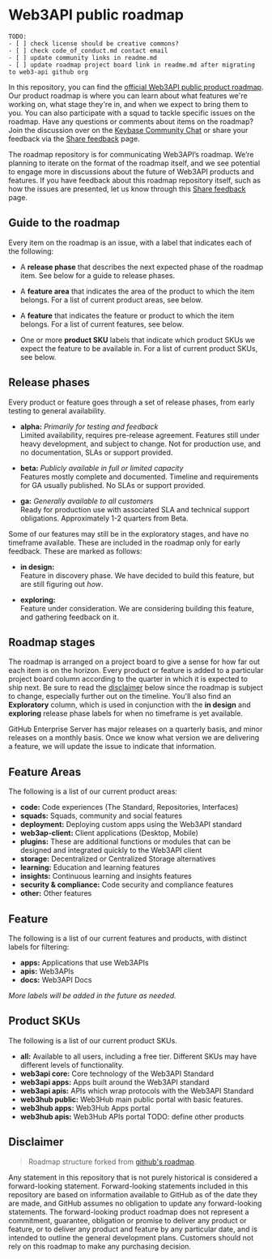 # Web3API public roadmap

```
TODO:
- [ ] check license should be creative commons?
- [ ] check code_of_conduct.md contact email
- [ ] update community links in readme.md
- [ ] update roadmap project board link in readme.md after migrating to web3-api github org
```

In this repository, you can find the [official Web3API public product roadmap](https://github.com/rihp/roadmap/projects/1). Our product roadmap is where you can learn about what features we're working on, what stage they're in, and when we expect to bring them to you. You can also participate with a squad to tackle specific issues on the roadmap. Have any questions or comments about items on the roadmap? Join the discussion over on the [Keybase Community Chat](#) or share your feedback via the [Share feedback](airtablelinkhere) page. 

The roadmap repository is for communicating Web3API’s roadmap. We’re planning to iterate on the format of the roadmap itself, and we see potential to engage more in discussions about the future of Web3API products and features. If you have feedback about this roadmap repository itself, such as how the issues are presented, let us know through this [Share feedback](anotherairtablefeedbackform) page.

## Guide to the roadmap

Every item on the roadmap is an issue, with a label that indicates each of the following:

- A **release phase** that describes the next expected phase of the roadmap item. See below for a guide to release phases. 

- A **feature area** that indicates the area of the product to which the item belongs. For a list of current product areas, see below.

- A **feature** that indicates the feature or product to which the item belongs. For a list of current features, see below. 

- One or more **product SKU** labels that indicate which product SKUs we expect the feature to be available in. For a list of current product SKUs, see below.


## Release phases

Every product or feature goes through a set of release phases, from early testing to general availability.

- **alpha:** *Primarily for testing and feedback*\
Limited availability, requires pre-release agreement. Features still under heavy development, and subject to change. Not for production use, and no documentation, SLAs or support provided.

- **beta:** *Publicly available in full or limited capacity*\
Features mostly complete and documented. Timeline and requirements for GA usually published. No SLAs or support provided.

- **ga:** *Generally available to all customers*\
Ready for production use with associated SLA and technical support obligations. Approximately 1-2 quarters from Beta.

Some of our features may still be in the exploratory stages, and have no timeframe available. These are included in the roadmap only for early feedback. These are marked as follows: 

- **in design:**\
Feature in discovery phase. We have decided to build this feature, but are still figuring out _how_.

- **exploring:**\
Feature under consideration. We are considering building this feature, and gathering feedback on it.

## Roadmap stages

The roadmap is arranged on a project board to give a sense for how far out each item is on the horizon. Every product or feature is added to a particular project board column according to the quarter in which it is expected to ship next. Be sure to read the [disclaimer](#disclaimer) below since the roadmap is subject to change, especially further out on the timeline.  You'll also find an **Exploratory** column, which is used in conjunction with the **in design** and **exploring** release phase labels for when no timeframe is yet available.

GitHub Enterprise Server has major releases on a quarterly basis, and minor releases on a monthly basis. Once we know what version we are delivering a feature, we will update the issue to indicate that information.

## Feature Areas

The following is a list of our current product areas:

- **code:** Code experiences (The Standard, Repositories, Interfaces)
- **squads:** Squads, community and social features
- **deployment:** Deploying custom apps using the Web3API standard
- **web3ap-client:** Client applications (Desktop, Mobile)
- **plugins:** These are additional functions or modules that can be designed and integrated quickly to the Web3API client
- **storage:** Decentralized or Centralized Storage alternatives
- **learning:** Education and learning features
- **insights:** Continuous learning and insights features
- **security & compliance:** Code security and compliance features
- **other:** Other features


## Feature

The following is a list of our current features and products, with distinct labels for filtering:

- **apps:** Applications that use Web3APIs
- **apis:** Web3APIs
- **docs:** Web3API Docs

_More labels will be added in the future as needed._

## Product SKUs 

The following is a list of our current product SKUs. 

- **all:** Available to all users, including a free tier. Different SKUs may have different levels of functionality.
- **web3api core:** Core technology of the Web3API Standard
- **web3api apps:** Apps built around the Web3API standard
- **web3api apis:** APIs which wrap protocols with the Web3API Standard
- **web3hub public:** Web3Hub main public portal with basic features.
- **web3hub apps:** Web3Hub Apps portal
- **web3hub apis:** Web3Hub APIs portal
TODO: define other products

## Disclaimer 

> Roadmap structure forked from [github's roadmap](https://github.com/github/roadmap). 

Any statement in this repository that is not purely historical is considered a forward-looking statement. Forward-looking statements included in this repository are based on information available to GitHub as of the date they are made, and GitHub assumes no obligation to update any forward-looking statements. The forward-looking product roadmap does not represent a commitment, guarantee, obligation or promise to deliver any product or feature, or to deliver any product and feature by any particular date, and is intended to outline the general development plans. Customers should not rely on this roadmap to make any purchasing decision.

